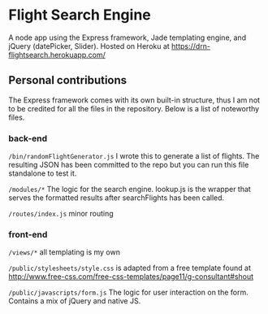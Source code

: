 # Flight Search Engine
A node app using the Express framework, Jade templating engine, and jQuery (datePicker, Slider).
Hosted on Heroku at https://drn-flightsearch.herokuapp.com/

## Personal contributions
The Express framework comes with its own built-in structure, thus I am not to be credited for all the files in the repository. Below is a list of noteworthy files.

### back-end
`/bin/randomFlightGenerator.js`
I wrote this to generate a list of flights. The resulting JSON has been committed to the repo but you can run this file standalone to test it.

`/modules/*`
The logic for the search engine. lookup.js is the wrapper that serves the formatted results after searchFlights has been called.

`/routes/index.js`
minor routing

### front-end
`/views/*`
all templating is my own
	
`/public/stylesheets/style.css`
is adapted from a free template found at http://www.free-css.com/free-css-templates/page11/g-consultant#shout
	
`/public/javascripts/form.js`
The logic for user interaction on the form. Contains a mix of jQuery and native JS.
	
